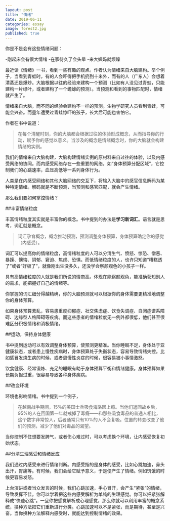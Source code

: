 ```yaml
---
layout: post
title: "情绪"
date: 2019-06-11
categories: essay
image: forest2.jpg 
published: true
---
```


你是不是会有这些情绪问题：

-刚起床会有很大情绪
-在家待久了会头晕
-来大姨妈就烦躁

最近读《情绪》一书，看到一些有趣的观点。作者认为情绪来自大脑建构。举个例子，当看到青蛙时，有的人会吓得把手机扔到十米外，而有的人（广东人）会想着清蒸还是爆炒。大脑根据以往的经验来建构一个预测（比如有人没见过青蛙，只能建构一片绿叶，或者建构了一个蟾蜍的预测）。当预测和看到的事物匹配时，情绪就产生了。

情绪来自大脑，而不同的经验会建构不一样的预测。生物学研究人员看到青蛙，可能会兴奋。而童年遭受过青蛙惊吓的孩子，长大后可能也害怕它。

作者在书中说道：

>在每个清醒时刻，你的大脑都会根据过往的体验形成概念，从而指导你的行动，赋予你的感觉以意义。当涉及的概念是情绪概念时，你的大脑就会构建情绪的实例。

我们的情绪来自大脑构建，大脑构建情绪实例的原材料来自过往的体验，以及内感受网络的协同。而内感受网络存在一些重要的网络，如“身体预算分配区域”，它控制我们的心跳速率，血压高低等一系列身体行为。

人类是在内感受网络和其他大脑网络的交互下，将输入大脑中的感官信息解码为某种特定情绪。解码就是不断预测，当预测和感官匹配，就会产生情绪。

那么我们要如何掌控情绪？

##丰富情绪粒度

丰富情绪粒度其实就是丰富你的概念。书中提到的办法是**学习新词汇**。语言就是思考，词汇就是概念。

>词汇孕育概念，概念推动预测，预测调整身体预算，身体预算确定你的感觉（内感受）。

词汇可以提高你的情绪粒度，高情绪粒度的人可以分清生气、愤怒、惊恐、憎恶、暴躁、懊悔、阴郁、窘迫、焦虑、恐惧。而低情绪粒度的人，也许只知道“糟糕透了”或者“好极了”，就像刚出生没多久，还没学会察颜观色的小孩子一样。

具有高情绪粒度的人就是我们所说的情商高。体现在能察颜观色，能准确获知别人的需求，能把握好自己的情绪等。

你掌握的词汇细分得越精确，你的大脑预测就可以根据你的身体需要更精准地调整你的身体预算。

如果身体预算紊乱，容易患重度抑郁症、社交焦虑症、饮食失调症、自闭症谱系障碍、边缘型人格障碍等疾病。而这些患者的情绪粒度无一例外都很低，他们甚至很难区分积极情绪和消极情绪。

##运动，保持身体健康

书中提到运动可以有效调整身体预算，使预测更精准。当你睡眠不足，身体处于亚健康状态，或者患上慢性疾病时，身体预算处于失衡状态，容易导致情绪失控。比如感冒发烧生病的时候，或者患慢性炎症的时候，很容易被小事情激怒。

饮食健康、经常锻炼、充足的睡眠有助于身体预算平衡和情绪健康。身体预算如果长期负担过重，很容易导致各种身体疾病。


##改变环境

环境也影响情绪。书中提到一个例子，

>在越南战争期间，15%的美国士兵吸食海洛因上瘾。当他们返回故乡后，95%的人在回国第一年就戒掉了毒瘾——和那些吸食毒品的普通人相比，这个数字非常惊人，后者通常只有10%的人不会复吸。位置的转变改变了他们的预测，减少了他们对毒品的渴望。

当你控制不住想要发脾气，或者伤心难过时，可以考虑换个环境，让内感受恢复初始状态。

##分清生理感受和情绪反应

我们通过内感受来进行情绪判断。内感受指的是身体的感受，比如心跳加速，鼻头出汗，胃痛等。有时候，我们会给它赋予意义，于是便产生了情绪。例如饥饿的时候更容易发怒。

上台演讲或者当众发言的时候，我们心跳加速，手心冒汗，会产生“紧张”的情绪，导致发挥不佳。你可以学着把这些内感受解析为单纯的生理感觉。你可以把紧张解释成“快速心跳”。一旦你把感觉解析成心理感觉，那么你就可以利用丰富的概念系统，换种方法把它们重新进行分类。心跳加速可以不是紧张，而是期待，甚至是兴奋。当你换种方法解释内感受时，就能达到控制情绪的效果。